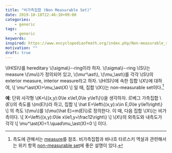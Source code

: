 ```yaml
---
title: "비가측집합 (Non Measurable Set)"
date: 2019-10-18T22:46:10+09:00
categories:
    - generic
tags:
    - generic
keywords:
inspired: https://www.encyclopediaofmath.org/index.php/Non-measurable_set
motivation: ""
draft: true
---
```


\\(H(S)\\)를 hereditary \\(\sigma\\)--ring이라 하자.
\\(\sigma\\)--ring \\(S\\)는 measure \\(\mu\\)가 정의되어 있고,
\\(\mu^\ast\\), \\(\mu\_\ast\\)를 각각 \\(S\\)의 exterior measure, interior measure라고 하자.
\\(H(S)\\)에 속한 집합 \\(X\\)에 대하여,
\\[
\mu^\ast(X)>\mu\_\ast(X)
\\]
일 때, 집합 \\(X\\)는 non-measurable set이다.[^nm1]

[^nm1]: 측도에 관해서는 [measure](https://www.encyclopediaofmath.org/index.php/Measure)를 참조. 비가측집합과 바나흐 타르스키 역설과 관련해서는 위키 항목 [non-measurable set](https://en.wikipedia.org/wiki/Non-measurable_set)에 좋은 설명이 있다.

**예**: 단위 사각형 \\(K=\\{(x,y):0\le x\le1,0\le y\le1\\}\\)을 생각하자.
르베그 가측집합 \\(E\\)의 측도를 \\(m(E)\\)라 하고, 집합
\\[
\hat E=\left\\{(x,y):x\in E,0\le y\le1\\right\\}
\\]
의 측도 \\(\mu\\)를 \\(\mu(\hat E)=m(E)\\)로 정의한다.
이 때, 다음 집합 \\(X\\)는 비가측이다.
\\[
X=\left\\{(x,y):0\le x\le1,y=\frac12\right\\}
\\]
\\(X\\)의 외측도와 내측도가 각각
\\[
\mu^\ast(X)=1.\quad\mu\_\ast(X)=0
\\]
이다.


